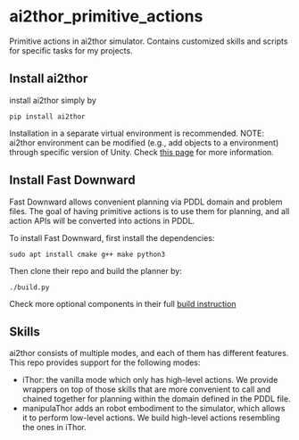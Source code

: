 # ai2thor_primitive_actions
Primitive actions in ai2thor simulator. Contains customized skills and scripts for specific tasks for my projects.

## Install ai2thor
install ai2thor simply by
```
pip install ai2thor
```

Installation in a separate virtual environment is recommended.
NOTE: ai2thor environment can be modified (e.g., add objects to a environment) through specific version of Unity. Check [this page](https://github.com/allenai/ai2thor/tree/main/unity) for more information.
## Install Fast Downward

Fast Downward allows convenient planning via PDDL domain and problem files. The goal of having primitive actions is to use them for planning, and all action APIs will be converted into actions in PDDL.

To install Fast Downward, first install the dependencies:

```
sudo apt install cmake g++ make python3
```

Then clone their repo and build the planner by:

```
./build.py
```

Check more optional components in their full [build instruction](https://github.com/aibasel/downward/blob/main/BUILD.md)

## Skills
ai2thor consists of multiple modes, and each of them has different features. This repo provides support for the following modes:
- iThor: the vanilla mode which only has high-level actions. We provide wrappers on top of those skills that are more convenient to call and chained together for planning within the domain defined in the PDDL file.
- manipulaThor adds an robot embodiment to the simulator, which allows it to perform low-level actions. We build high-level actions resembling the ones in iThor.
